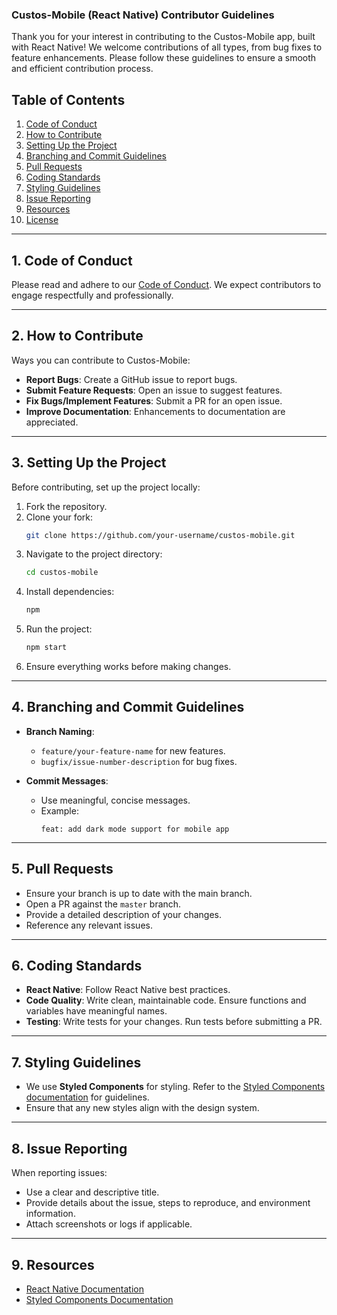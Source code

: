 ### Custos-Mobile (React Native) Contributor Guidelines

Thank you for your interest in contributing to the Custos-Mobile app, built with React Native! We welcome contributions of all types, from bug fixes to feature enhancements. Please follow these guidelines to ensure a smooth and efficient contribution process.

## Table of Contents
1. [Code of Conduct](#code-of-conduct)
2. [How to Contribute](#how-to-contribute)
3. [Setting Up the Project](#setting-up-the-project)
4. [Branching and Commit Guidelines](#branching-and-commit-guidelines)
5. [Pull Requests](#pull-requests)
6. [Coding Standards](#coding-standards)
7. [Styling Guidelines](#styling-guidelines)
8. [Issue Reporting](#issue-reporting)
9. [Resources](#resources)
10. [License](#license)

---

## 1. Code of Conduct

Please read and adhere to our [Code of Conduct](#). We expect contributors to engage respectfully and professionally.

---

## 2. How to Contribute

Ways you can contribute to Custos-Mobile:

- **Report Bugs**: Create a GitHub issue to report bugs.
- **Submit Feature Requests**: Open an issue to suggest features.
- **Fix Bugs/Implement Features**: Submit a PR for an open issue.
- **Improve Documentation**: Enhancements to documentation are appreciated.

---

## 3. Setting Up the Project

Before contributing, set up the project locally:

1. Fork the repository.
2. Clone your fork:
   ```bash
   git clone https://github.com/your-username/custos-mobile.git
   ```
3. Navigate to the project directory:
   ```bash
   cd custos-mobile
   ```
4. Install dependencies:
   ```bash
   npm
   ```
5. Run the project:
   ```bash
   npm start
   ```
6. Ensure everything works before making changes.

---

## 4. Branching and Commit Guidelines

- **Branch Naming**:
  - `feature/your-feature-name` for new features.
  - `bugfix/issue-number-description` for bug fixes.

- **Commit Messages**:
  - Use meaningful, concise messages.
  - Example:
    ```
    feat: add dark mode support for mobile app
    ```

---

## 5. Pull Requests

- Ensure your branch is up to date with the main branch.
- Open a PR against the `master` branch.
- Provide a detailed description of your changes.
- Reference any relevant issues.

---

## 6. Coding Standards

- **React Native**: Follow React Native best practices.
- **Code Quality**: Write clean, maintainable code. Ensure functions and variables have meaningful names.
- **Testing**: Write tests for your changes. Run tests before submitting a PR.

---

## 7. Styling Guidelines

- We use **Styled Components** for styling. Refer to the [Styled Components documentation](https://styled-components.com/docs) for guidelines.
- Ensure that any new styles align with the design system.

---

## 8. Issue Reporting

When reporting issues:

- Use a clear and descriptive title.
- Provide details about the issue, steps to reproduce, and environment information.
- Attach screenshots or logs if applicable.

---

## 9. Resources

- [React Native Documentation](https://reactnative.dev/docs/getting-started)
- [Styled Components Documentation](https://styled-components.com/docs)
